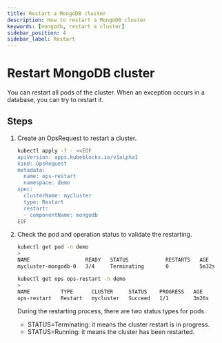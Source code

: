 ```yaml
---
title: Restart a MongoDB cluster
description: How to restart a MongoDB cluster
keywords: [mongodb, restart a cluster]
sidebar_position: 4
sidebar_label: Restart
---
```


# Restart MongoDB cluster

You can restart all pods of the cluster. When an exception occurs in a database, you can try to restart it.

## Steps

1. Create an OpsRequest to restart a cluster.

   ```bash
   kubectl apply -f - <<EOF
   apiVersion: apps.kubeblocks.io/v1alpha1
   kind: OpsRequest
   metadata:
     name: ops-restart
     namespace: demo
   spec:
     clusterName: mycluster
     type: Restart 
     restart:
     - componentName: mongodb
   EOF
   ```

2. Check the pod and operation status to validate the restarting.

   ```bash
   kubectl get pod -n demo
   >
   NAME                  READY   STATUS            RESTARTS   AGE
   mycluster-mongodb-0   3/4     Terminating       0          5m32s

   kubectl get ops ops-restart -n demo
   >
   NAME          TYPE      CLUSTER     STATUS    PROGRESS   AGE
   ops-restart   Restart   mycluster   Succeed   1/1        3m26s
   ```

   During the restarting process, there are two status types for pods.

   - STATUS=Terminating: it means the cluster restart is in progress.
   - STATUS=Running: it means the cluster has been restarted.
